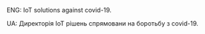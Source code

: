 ENG:
IoT solutions against covid-19.

UA:
Директорія IoT рішень спрямовани на боротьбу з covid-19. 
